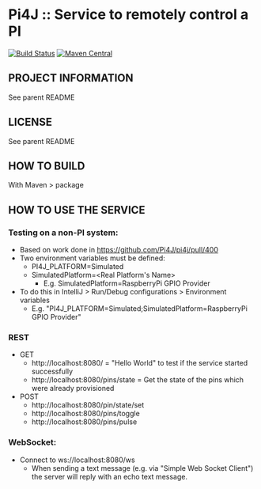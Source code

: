 
 Pi4J :: Service to remotely control a PI
==========================================================================
[![Build Status](https://travis-ci.org/Pi4J/pi4j.svg?branch=master)](https://travis-ci.org/Pi4J/pi4j?branch=master) [![Maven Central](https://maven-badges.herokuapp.com/maven-central/com.pi4j/pi4j-core/badge.svg)](https://maven-badges.herokuapp.com/maven-central/com.pi4j/pi4j-core)

## PROJECT INFORMATION

See parent README

## LICENSE

See parent README

## HOW TO BUILD
With Maven > package

## HOW TO USE THE SERVICE

### Testing on a non-PI system:
* Based on work done in https://github.com/Pi4J/pi4j/pull/400
* Two environment variables must be defined:
    * PI4J_PLATFORM=Simulated
    * SimulatedPlatform=<Real Platform's Name>
        * E.g. SimulatedPlatform=RaspberryPi GPIO Provider
* To do this in IntelliJ > Run/Debug configurations > Environment variables
    * E.g. "PI4J_PLATFORM=Simulated;SimulatedPlatform=RaspberryPi GPIO Provider" 
    
### REST
* GET 
   * http://localhost:8080/ = "Hello World" to test if the service started successfully
   * http://localhost:8080/pins/state = Get the state of the pins which were already provisioned
* POST 
   * http://localhost:8080/pin/state/set
   * http://localhost:8080/pins/toggle
   * http://localhost:8080/pins/pulse
   
### WebSocket:
* Connect to ws://localhost:8080/ws
   * When sending a text message (e.g. via "Simple Web Socket Client") the server will reply with an echo text message.
